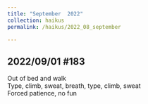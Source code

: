 ```yaml
---
title: "September  2022"
collection: haikus
permalink: /haikus/2022_08_september

---
```

## 2022/09/01 #183
Out of bed and walk \
Type, climb, sweat, breath, type, climb, sweat \
Forced patience, no fun



<!-- Tana on eesti
vabariigiaastapaev
joogid koigile -->



<!-- Heading 1
======

Heading 2  
======

Heading 3
====== -->
